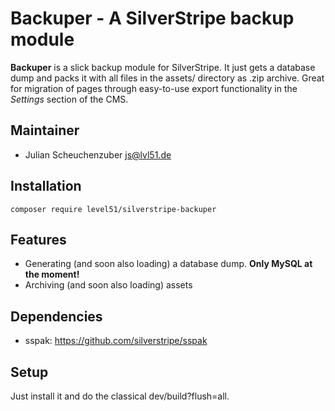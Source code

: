 # Backuper - A SilverStripe backup module
**Backuper** is a slick backup module for SilverStripe. It just gets a database dump and packs it with all files in the assets/ directory as .zip archive. Great for migration of pages through easy-to-use export functionality in the *Settings* section of the CMS.

## Maintainer
* Julian Scheuchenzuber <js@lvl51.de>

## Installation
```
composer require level51/silverstripe-backuper
```

## Features
* Generating (and soon also loading) a database dump. **Only MySQL at the moment!**
* Archiving (and soon also loading) assets 

## Dependencies
* sspak: https://github.com/silverstripe/sspak

## Setup
Just install it and do the classical dev/build?flush=all.
